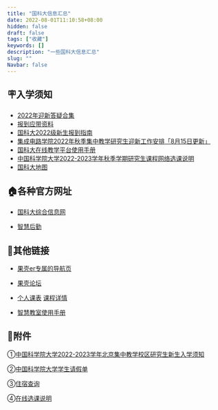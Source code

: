 ```yaml
---
title: "国科大信息汇总"
date: 2022-08-01T11:10:58+08:00
hidden: false
draft: false
tags: ["收藏"]
keywords: []
description: "一些国科大信息汇总"
slug: ""
Navbar: false
---
```


<!--more-->



## 🪧入学须知



- [2022年迎新答疑合集](https://www.kdocs.cn/l/ct7zMYvQcIn8)
- [报到应带资料](https://welcome.ucas.ac.cn/index.php/zh-cn/rxxz/fenlei/ziliao)
- [国科大2022级新生报到指南](https://mp.weixin.qq.com/s/-TjdId1VfBaecQAmh-M9LQ)
- [集成电路学院2022年秋季集中教学研究生迎新工作安排「8月15日更新」](迎新工作安排8_15.pdf)
- [国科大在线教学平台使用手册](国科大在线教学平台使用手册.pdf)
- [中国科学院大学2022-2023学年秋季学期研究生课程网络选课说明](查看通知-选课系统.html)
- [国科大地图](国科大地图.html)



## 🏠各种官方网址

- [国科大综合信息网](http://onestop.ucas.edu.cn)

- [智慧后勤](http://hqfw.ucas.edu.cn/login/login)





## 🔗其他链接

- [果壳er专属的导航页](https://xydh.fun/ucas)
- [果壳论坛](https://gkder.cn)
- [个人课表](个人课表-选课系统.html)   [课程详情](课程详情-选课系统.html)



- [智慧教室使用手册](https://jwb.ucas.ac.cn/index.php/zh/fwzn/zxxs)



## 📎附件

①[中国科学院大学2022-2023学年北京集中教学校区研究生新生入学须知](https://view.officeapps.live.com/op/view.aspx?src=https://zozo.sswin.site/posts/国科大信息汇总/入学须知.docx)

②[中国科学院大学学生请假单](https://view.officeapps.live.com/op/view.aspx?src=https://zozo.sswin.site/posts/国科大信息汇总/中国科学院大学学生请假单.doc)

③[住宿查询](https://view.officeapps.live.com/op/view.aspx?src=https://zozo.sswin.site/posts/国科大信息汇总/住宿查询.xlsx)

④[在线选课说明](2022081909280484865.pdf)

